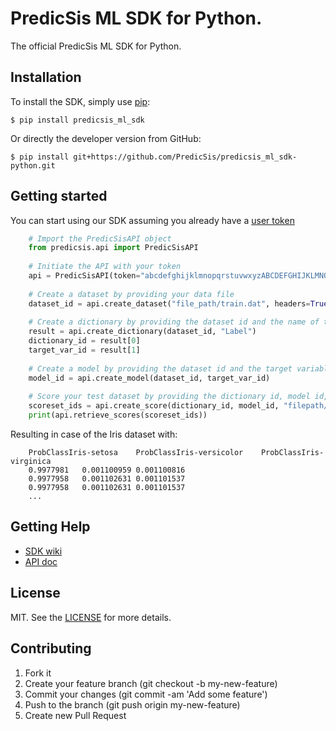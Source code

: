 # PredicSis ML SDK for Python.

The official PredicSis ML SDK for Python.

## Installation

To install the SDK, simply use [pip](https://pip.pypa.io/):

    $ pip install predicsis_ml_sdk

Or directly the developer version from GitHub:

    $ pip install git+https://github.com/PredicSis/predicsis_ml_sdk-python.git

## Getting started

You can start using our SDK assuming you already have a [user token](https://developer.predicsis.com/doc/v1/overview/oauth2/#get-authorization-from-a-user)

```python
    # Import the PredicSisAPI object
    from predicsis.api import PredicSisAPI
	
	# Initiate the API with your token
    api = PredicSisAPI(token="abcdefghijklmnopqrstuvwxyzABCDEFGHIJKLMNOPQRSTUVWXYZ0123456789")
	
	# Create a dataset by providing your data file
    dataset_id = api.create_dataset("file_path/train.dat", headers=True)
	
	# Create a dictionary by providing the dataset id and the name of the target variable
    result = api.create_dictionary(dataset_id, "Label")
    dictionary_id = result[0]
    target_var_id = result[1]
	
	# Create a model by providing the dataset id and the target variable id
    model_id = api.create_model(dataset_id, target_var_id)
	
	# Score your test dataset by providing the dictionary id, model id, and your test data file
    scoreset_ids = api.create_score(dictionary_id, model_id, "filepath/test.dat", headers=True)
    print(api.retrieve_scores(scoreset_ids))
```

Resulting in case of the Iris dataset with:

```
	ProbClassIris-setosa	ProbClassIris-versicolor	ProbClassIris-virginica
    0.9977981	0.001100959	0.001100816
    0.9977958	0.001102631	0.001101537
    0.9977958	0.001102631	0.001101537
	...
```

## Getting Help

* [SDK wiki](https://github.com/PredicSis/predicsis_ml_sdk-python/wiki)
* [API doc](https://developer.predicsis.com/doc/v1/overview/)

## License

MIT. See the [LICENSE](https://github.com/PredicSis/predicsis_ml_sdk-python/blob/master/LICENSE) for more details.


## Contributing

1. Fork it
2. Create your feature branch (git checkout -b my-new-feature)
3. Commit your changes (git commit -am 'Add some feature')
4. Push to the branch (git push origin my-new-feature)
5. Create new Pull Request
